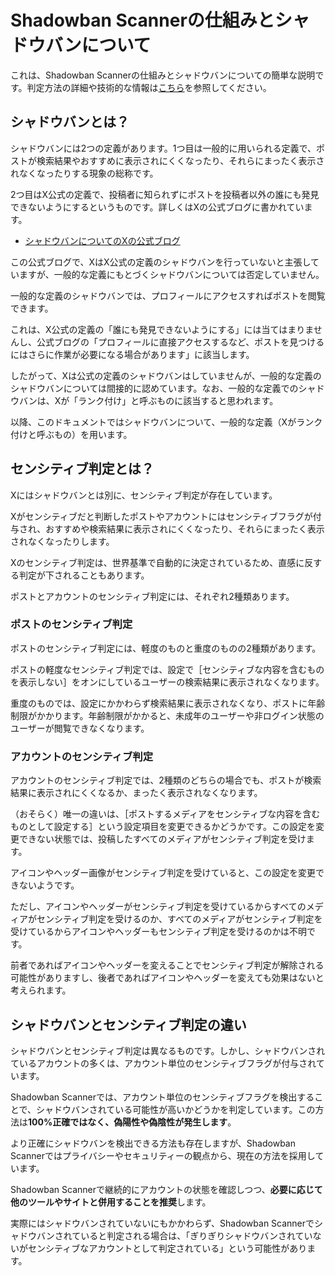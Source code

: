 # Shadowban Scannerの仕組みとシャドウバンについて

これは、Shadowban Scannerの仕組みとシャドウバンについての簡単な説明です。判定方法の詳細や技術的な情報は[こちら](./technical-information.md)を参照してください。

## シャドウバンとは？

シャドウバンには2つの定義があります。1つ目は一般的に用いられる定義で、ポストが検索結果やおすすめに表示されにくくなったり、それらにまったく表示されなくなったりする現象の総称です。

2つ目はX公式の定義で、投稿者に知られずにポストを投稿者以外の誰にも発見できないようにするというものです。詳しくはXの公式ブログに書かれています。

- [シャドウバンについてのXの公式ブログ](https://blog.twitter.com/en_us/topics/company/2018/Setting-the-record-straight-on-shadow-banning)

この公式ブログで、XはX公式の定義のシャドウバンを行っていないと主張していますが、一般的な定義にもとづくシャドウバンについては否定していません。

一般的な定義のシャドウバンでは、プロフィールにアクセスすればポストを閲覧できます。

これは、X公式の定義の「誰にも発見できないようにする」には当てはまりませんし、公式ブログの「プロフィールに直接アクセスするなど、ポストを見つけるにはさらに作業が必要になる場合があります」に該当します。

したがって、Xは公式の定義のシャドウバンはしていませんが、一般的な定義のシャドウバンについては間接的に認めています。なお、一般的な定義でのシャドウバンは、Xが「ランク付け」と呼ぶものに該当すると思われます。

以降、このドキュメントではシャドウバンについて、一般的な定義（Xがランク付けと呼ぶもの）を用います。

## センシティブ判定とは？

Xにはシャドウバンとは別に、センシティブ判定が存在しています。

Xがセンシティブだと判断したポストやアカウントにはセンシティブフラグが付与され、おすすめや検索結果に表示されにくくなったり、それらにまったく表示されなくなったりします。

Xのセンシティブ判定は、世界基準で自動的に決定されているため、直感に反する判定が下されることもあります。

ポストとアカウントのセンシティブ判定には、それぞれ2種類あります。

### ポストのセンシティブ判定

ポストのセンシティブ判定には、軽度のものと重度のものの2種類があります。

ポストの軽度なセンシティブ判定では、設定で［センシティブな内容を含むものを表示しない］をオンにしているユーザーの検索結果に表示されなくなります。

重度のものでは、設定にかかわらず検索結果に表示されなくなり、ポストに年齢制限がかかります。年齢制限がかかると、未成年のユーザーや非ログイン状態のユーザーが閲覧できなくなります。

### アカウントのセンシティブ判定

アカウントのセンシティブ判定では、2種類のどちらの場合でも、ポストが検索結果に表示されにくくなるか、まったく表示されなくなります。

（おそらく）唯一の違いは、［ポストするメディアをセンシティブな内容を含むものとして設定する］という設定項目を変更できるかどうかです。この設定を変更できない状態では、投稿したすべてのメディアがセンシティブ判定を受けます。

アイコンやヘッダー画像がセンシティブ判定を受けていると、この設定を変更できないようです。

ただし、アイコンやヘッダーがセンシティブ判定を受けているからすべてのメディアがセンシティブ判定を受けるのか、すべてのメディアがセンシティブ判定を受けているからアイコンやヘッダーもセンシティブ判定を受けるのかは不明です。

前者であればアイコンやヘッダーを変えることでセンシティブ判定が解除される可能性がありますし、後者であればアイコンやヘッダーを変えても効果はないと考えられます。

## シャドウバンとセンシティブ判定の違い

シャドウバンとセンシティブ判定は異なるものです。しかし、シャドウバンされているアカウントの多くは、アカウント単位のセンシティブフラグが付与されています。

Shadowban Scannerでは、アカウント単位のセンシティブフラグを検出することで、シャドウバンされている可能性が高いかどうかを判定しています。この方法は**100%正確ではなく、偽陽性や偽陰性が発生します**。

より正確にシャドウバンを検出できる方法も存在しますが、Shadowban Scannerではプライバシーやセキュリティーの観点から、現在の方法を採用しています。

Shadowban Scannerで継続的にアカウントの状態を確認しつつ、**必要に応じて他のツールやサイトと併用することを推奨**します。

実際にはシャドウバンされていないにもかかわらず、Shadowban Scannerでシャドウバンされていると判定される場合は、「ぎりぎりシャドウバンされていないがセンシティブなアカウントとして判定されている」という可能性があります。
